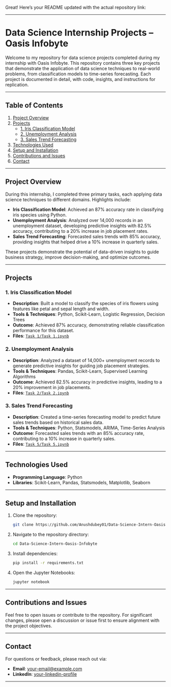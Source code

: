 Great! Here’s your README updated with the actual repository link:

---

# Data Science Internship Projects – Oasis Infobyte

Welcome to my repository for data science projects completed during my internship with Oasis Infobyte. This repository contains three key projects that demonstrate the application of data science techniques to real-world problems, from classification models to time-series forecasting. Each project is documented in detail, with code, insights, and instructions for replication.

---

## Table of Contents

1. [Project Overview](#project-overview)
2. [Projects](#projects)
   - [1. Iris Classification Model](#1-iris-classification-model)
   - [2. Unemployment Analysis](#2-unemployment-analysis)
   - [3. Sales Trend Forecasting](#3-sales-trend-forecasting)
3. [Technologies Used](#technologies-used)
4. [Setup and Installation](#setup-and-installation)
5. [Contributions and Issues](#contributions-and-issues)
6. [Contact](#contact)

---

## Project Overview

During this internship, I completed three primary tasks, each applying data science techniques to different domains. Highlights include:

- **Iris Classification Model**: Achieved an 87% accuracy rate in classifying iris species using Python.
- **Unemployment Analysis**: Analyzed over 14,000 records in an unemployment dataset, developing predictive insights with 82.5% accuracy, contributing to a 20% increase in job placement rates.
- **Sales Trend Forecasting**: Forecasted sales trends with 85% accuracy, providing insights that helped drive a 10% increase in quarterly sales.

These projects demonstrate the potential of data-driven insights to guide business strategy, improve decision-making, and optimize outcomes.

---

## Projects

### 1. Iris Classification Model

- **Description**: Built a model to classify the species of iris flowers using features like petal and sepal length and width.
- **Tools & Techniques**: Python, Scikit-Learn, Logistic Regression, Decision Trees
- **Outcome**: Achieved 87% accuracy, demonstrating reliable classification performance for this dataset.
- **Files**: [`Task 1/Task 1.ipynb`](Task%201/Task%201.ipynb)

### 2. Unemployment Analysis

- **Description**: Analyzed a dataset of 14,000+ unemployment records to generate predictive insights for guiding job placement strategies.
- **Tools & Techniques**: Pandas, Scikit-Learn, Supervised Learning Algorithms
- **Outcome**: Achieved 82.5% accuracy in predictive insights, leading to a 20% improvement in job placements.
- **Files**: [`Task 2/Task 2.ipynb`](Task%202/Task%202.ipynb)

### 3. Sales Trend Forecasting

- **Description**: Created a time-series forecasting model to predict future sales trends based on historical sales data.
- **Tools & Techniques**: Python, Statsmodels, ARIMA, Time-Series Analysis
- **Outcome**: Forecasted sales trends with an 85% accuracy rate, contributing to a 10% increase in quarterly sales.
- **Files**: [`Task 5/Task 5.ipynb`](Task%203/Task%203.ipynb)

---

## Technologies Used

- **Programming Language**: Python
- **Libraries**: Scikit-Learn, Pandas, Statsmodels, Matplotlib, Seaborn

---

## Setup and Installation

1. Clone the repository:
   ```bash
   git clone https://github.com/Anushdubey01/Data-Science-Intern-Oasis-Infobyte.git
   ```
2. Navigate to the repository directory:
   ```bash
   cd Data-Science-Intern-Oasis-Infobyte
   ```
3. Install dependencies:
   ```bash
   pip install -r requirements.txt
   ```
4. Open the Jupyter Notebooks:
   ```bash
   jupyter notebook
   ```

---

## Contributions and Issues

Feel free to open issues or contribute to the repository. For significant changes, please open a discussion or issue first to ensure alignment with the project objectives.

---

## Contact

For questions or feedback, please reach out via:

- **Email**: [your-email@example.com](mailto:anushdueby881@gmail.com)
- **LinkedIn**: [your-linkedin-profile](https://www.linkedin.com/in/anushdubey)

---
